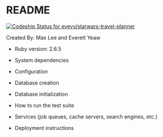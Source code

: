 # README

[![Codeship Status for eveyv/starwars-travel-planner](https://app.codeship.com/projects/9614e700-2bf0-0138-6d6a-66b98e91d9db/status?branch=master)](https://app.codeship.com/projects/384556)

Created By: Max Lee and Everett Yeaw

* Ruby version: 2.6.5

* System dependencies

* Configuration

* Database creation

* Database initialization

* How to run the test suite

* Services (job queues, cache servers, search engines, etc.)

* Deployment instructions
